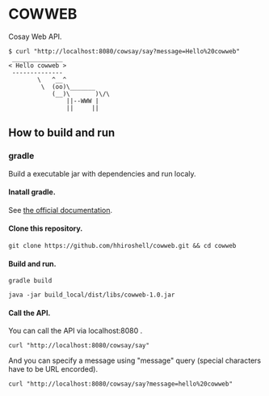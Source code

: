 COWWEB
======
Cosay Web API.
```
$ curl "http://localhost:8080/cowsay/say?message=Hello%20cowweb"
 ______________
< Hello cowweb >
 --------------
        \   ^__^
         \  (oo)\_______
            (__)\       )\/\
                ||--WWW |
                ||     ||
```

How to build and run
--------------------

### gradle
Build a executable jar with dependencies and run localy.

#### Inatall gradle.
See [the official documentation](https://gradle.org/install/).

#### Clone this repository.

```
git clone https://github.com/hhiroshell/cowweb.git && cd cowweb
```

#### Build and run.

```
gradle build
```
```
java -jar build_local/dist/libs/cowweb-1.0.jar
```

#### Call the API.
You can call the API via localhost:8080 .

```
curl "http://localhost:8080/cowsay/say"
```

And you can specify a message using "message" query (special characters have to be URL encorded).

```
curl "http://localhost:8080/cowsay/say?message=hello%20cowweb"
```
